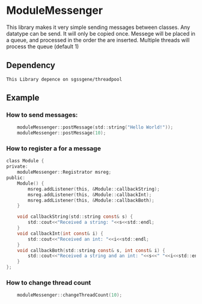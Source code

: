 # ModuleMessenger

This library makes it very simple sending messages between classes.
Any datatype can be send. It will only be copied once.
Messege will be placed in a queue, and processed in the order the are inserted.
Multiple threads will process the queue (default 1)

## Dependency
	This Library depence on sgssgene/threadpool

## Example
### How to send messages:
```c
	moduleMessenger::postMessage(std::string("Hello World!"));
	moduleMessenger::postMessage(10);
```

### How to register a for a message
```c
class Module {
private:
	moduleMessenger::Registrator msreg;
public:
	Module() {
		msreg.addListener(this, &Module::callbackString);
		msreg.addListener(this, &Module::callbackInt);
		msreg.addListener(this, &Module::callbackBoth);
	}

	void callbackString(std::string const& s) {
		std::cout<<"Received a string: "<<s<<std::endl;
	}
	void callbackInt(int const& i) {
		std::cout<<"Received an int: "<<i<<std::endl;
	}
	void callbackBoth(std::string const& s, int const& i) {
		std::cout<<"Received a string and an int: "<<s<<" "<<i<<std::endl;
	}
};
```

### How to change thread count
```c
	moduleMessenger::changeThreadCount(10);
```

